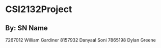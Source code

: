# CSI2132Project

By: SN             Name
--------------------------------------------------
7267012            William Gardiner
8157932		   Danyaal Soni
7865198 	   Dylan Greene